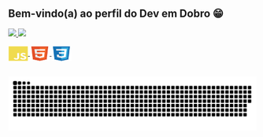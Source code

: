 ## Bem-vindo(a) ao perfil do Dev em Dobro 😁

 <div>
   <a href="https://github.com/peruquesantos">
   <img height="180em" src="https://github-readme-stats.vercel.app/api?username=peruquesantos&show_icons=true&theme=tokyonight&include_all_commits=true&count_private=true"/>
   <img height="180em" src="https://github-readme-stats.vercel.app/api/top-langs/?username=peruquesantos&layout=compact&langs_count=6&theme=tokyonight"/>

</div>
<div style="display: inline_block"><br>
  <img align="center" alt="Js" height="30" width="40" src="https://raw.githubusercontent.com/devicons/devicon/master/icons/javascript/javascript-plain.svg">
  <img align="center" alt="HTML" height="30" width="40" src="https://raw.githubusercontent.com/devicons/devicon/master/icons/html5/html5-original.svg">
  <img align="center" alt="CSS" height="30" width="40" src="https://raw.githubusercontent.com/devicons/devicon/master/icons/css3/css3-original.svg">
</div>
 
 <br>
 
  ![Snake animation](https://github.com/peruquesantos/peruquesantos/blob/output/github-contribution-grid-snake.svg)

</div>
